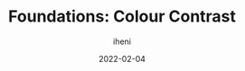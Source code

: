 ---
author: iheni
date: 2022-02-04
draft: true
publisher: tetralogical
tags:
  - accessibility
  - colors
  - contrast
target_url: https://tetralogical.com/blog/2022/02/04/colour-contrast/
title: "Foundations: Colour Contrast"
---